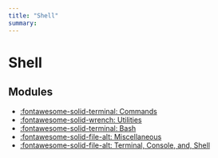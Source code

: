 ```yaml
---
title: "Shell"
summary:
---
```


Shell
===

Modules
---

- [:fontawesome-solid-terminal: Commands](commands/index.md)
- [:fontawesome-solid-wrench: Utilities](utilities/index.md)
- [:fontawesome-solid-terminal: Bash](bash/index.md)
- [:fontawesome-solid-file-alt: Miscellaneous](02-miscellaneous.md)
- [:fontawesome-solid-file-alt: Terminal, Console, and,
    Shell](terminal-console-and-shell.md)
